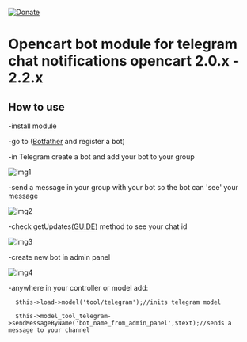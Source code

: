 [![Donate](https://img.shields.io/badge/Donate-PayPal-green.svg)](https://www.paypal.com/donate?hosted_button_id=KDM95GGFW2DSS&source=url)


# Opencart bot module for  telegram chat notifications opencart 2.0.x - 2.2.x

## How to use 

-install module

-go to ([Botfather](https://telegram.me//botfather "@botfather") and register a bot)

-in Telegram create a bot and add your bot to your group 

![img1](https://image.prntscr.com/image/0VU1klGhSdacgS5-T_xIMg.png)


-send a message in  your group with your bot so the bot can 'see' your message

![img2](https://image.prntscr.com/image/4poPwqL4T4C2jUNH9tg7FA.png)

-check getUpdates([GUIDE](https://stackoverflow.com/questions/32423837/telegram-bot-how-to-get-a-group-chat-id)) method to see your chat id

![img3](https://image.prntscr.com/image/LW3E_G9iRUiJvbhqkWOWVQ.png)

-create new bot in admin panel

![img4](https://image.prntscr.com/image/4DA4JuMRRK_PCyOELTNHJQ.png)

-anywhere in your controller or model add:

````  
  $this->load->model('tool/telegram');//inits telegram model

  $this->model_tool_telegram->sendMessageByName('bot_name_from_admin_panel',$text);//sends a message to your channel 
````

